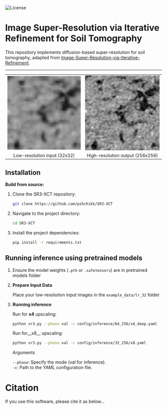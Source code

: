 ![License](https://img.shields.io/github/license/pihchikk/SR3-XCT?style=flat&logo=opensourceinitiative&logoColor=white&color=blue)

# Image Super-Resolution via Iterative Refinement for Soil Tomography

This repository implements diffusion-based super-resolution for soil tomography, adapted from [Image-Super-Resolution-via-Iterative-Refinement](https://github.com/Janspiry/Image-Super-Resolution-via-Iterative-Refinement).

---
<p align="center">
<table>
  <tr>
    <td><img src="example data/lr_32/input_image.png" width="400"/></td>
    <td><img src="example data/hr_256/input_image.png" width="400"/></td>
  </tr>
  <tr>
    <td align="center">Low-resolution input (32x32)</td>
    <td align="center">High-resolution output (256x256)</td>
  </tr>
</table>
</p>

## Installation

**Build from source:**

1. Clone the SR3-XCT repository:
   ```sh
   git clone https://github.com/pihchikk/SR3-XCT
   ```

2. Navigate to the project directory:
   ```sh
   cd SR3-XCT
   ```

3. Install the project dependencies:
   ```sh
   pip install -r requirements.txt
   ```

## Running inference using pretrained models

1. Ensure the model weights (```.pth``` or ```.safetensors```)  are in pretrained models folder
   
2. **Prepare Input Data**

   Place your low-resolution input images in the ```example_data/lr_32``` folder

4. **Running inference**

   Run for __x4__ upscaling:
   ```bash
   python sr3.py --phase val -c config/inference/64_256/x4_deep.yaml
   ```
   
   Run for__x8__ upscaling:
   ```bash
   python sr3.py --phase val -c config/inference/32_256/x8.yaml
   ```

    Arguments 

    ```--phase```: Specify the mode (val for inference).  
    ```-c```: Path to the YAML configuration file.  


# Citation

If you use this software, please cite it as below...
